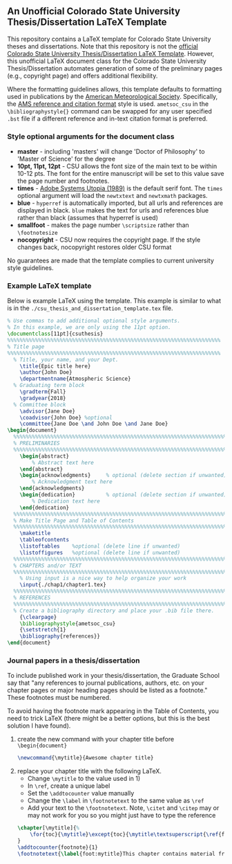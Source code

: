 ## An Unofficial Colorado State University Thesis/Dissertation LaTeX Template

This repository contains a LaTeX template for Colorado State
University theses and dissertations. Note that this repository is not the
[official Colorado State University Thesis/Dissertation LaTeX Template](https://github.com/idfah/csuthesis).
However, this unofficial LaTeX document class for the Colorado State University
Thesis/Dissertation automates generation of some of the
preliminary pages (e.g., copyright page) and offers additional flexibility.

Where the formatting guidelines allows, this template defaults to formatting used
in publications by the [American Meteorological Society](https://www.ametsoc.org/).
Specifically, the [AMS reference and citation format](https://www.ametsoc.org/ams/index.cfm/publications/authors/journal-and-bams-authors/formatting-and-manuscript-components/references/) style is used.
`ametsoc_csu` in the `\bibliographystyle{}` command can be swapped for any
user specified `.bst` file if a different reference and in-text citation format
is preferred.

### Style optional arguments for the document class
 * **master** - including 'masters' will change 'Doctor of Philosophy' to 'Master of Science' for the degree
 * **10pt, 11pt, 12pt** - CSU allows the font size of the main text to be within 10-12 pts. The font for the entire manuscript will be set to this value save the page number and footnotes.
 * **times** - [Adobe Systems Utopia (1989)](https://en.wikipedia.org/wiki/Utopia_(typeface)) is the default serif font. The `times` optional argument will load the `newtxtext` and `newtxmath` packages.
 * **blue** - `hyperref` is automatically imported, but all urls and references are displayed in black. `blue` makes the text for urls and references blue rather than black (assumes that hyperref is used)
 * **smallfoot** - makes the page number `\scriptsize` rather than `\footnotesize`
 * **nocopyright** - CSU now requires the copyright page. If the style changes back, nocopyright restores older CSU format

No guarantees are made that the template complies to current
university style guidelines.

### Example LaTeX template
Below is example LaTeX using the template. This example is similar to what is in the `./csu_thesis_and_dissertation_template.tex` file.
```latex
% Use commas to add additional optional style arguments.
% In this example, we are only using the 11pt option.
\documentclass[11pt]{csuthesis}
%%%%%%%%%%%%%%%%%%%%%%%%%%%%%%%%%%%%%%%%%%%%%%%%%%%%%%%%%%%%%%%%%%%%%
% Title page
%%%%%%%%%%%%%%%%%%%%%%%%%%%%%%%%%%%%%%%%%%%%%%%%%%%%%%%%%%%%%%%%%%%%%
  % Title, your name, and your Dept.
    \title{Epic title here}
    \author{John Doe}
    \departmentname{Atmospheric Science}
  % Graduating term block
    \gradterm{Fall}
    \gradyear{2018}
  % Committee block
    \advisor{Jane Doe}
    \coadvisor{John Doe} %optional
    \committee{Jane Doe \and John Doe \and Jane Doe}
\begin{document}
  %%%%%%%%%%%%%%%%%%%%%%%%%%%%%%%%%%%%%%%%%%%%%%%%%%%%%%%%%%%%%%%%%%%%%
  % PRELIMINARIES
  %%%%%%%%%%%%%%%%%%%%%%%%%%%%%%%%%%%%%%%%%%%%%%%%%%%%%%%%%%%%%%%%%%%%%
    \begin{abstract}
        % Abstract text here
    \end{abstract}
    \begin{acknowledgments}     % optional (delete section if unwanted)
        % Acknowledgment text here
    \end{acknowledgments}
    \begin{dedication}          % optional (delete section if unwanted)
        % Dedication text here
    \end{dedication}
  %%%%%%%%%%%%%%%%%%%%%%%%%%%%%%%%%%%%%%%%%%%%%%%%%%%%%%%%%%%%%%%%%%%%%
  % Make Title Page and Table of Contents
  %%%%%%%%%%%%%%%%%%%%%%%%%%%%%%%%%%%%%%%%%%%%%%%%%%%%%%%%%%%%%%%%%%%%%
    \maketitle
    \tableofcontents
    \listoftables    %optional (delete line if unwanted)
    \listoffigures   %optional (delete line if unwanted)
  %%%%%%%%%%%%%%%%%%%%%%%%%%%%%%%%%%%%%%%%%%%%%%%%%%%%%%%%%%%%%%%%%%%%%
  % CHAPTERS and/or TEXT
  %%%%%%%%%%%%%%%%%%%%%%%%%%%%%%%%%%%%%%%%%%%%%%%%%%%%%%%%%%%%%%%%%%%%%
    % Using input is a nice way to help organize your work
    \input{./chap1/chapter1.tex}
  %%%%%%%%%%%%%%%%%%%%%%%%%%%%%%%%%%%%%%%%%%%%%%%%%%%%%%%%%%%%%%%%%%%%%
  % REFERENCES
  %%%%%%%%%%%%%%%%%%%%%%%%%%%%%%%%%%%%%%%%%%%%%%%%%%%%%%%%%%%%%%%%%%%%%
  % Create a bibliography directory and place your .bib file there.
    {\clearpage}
    \bibliographystyle{ametsoc_csu}
    {\setstretch{1}
    \bibliography{references}}
\end{document}
```

### Journal papers in a thesis/dissertation
To include published work in your thesis/dissertation, the Graduate School say that "any references to journal publications, authors, etc. on your chapter pages or major heading pages should be listed as a footnote." These footnotes must be numbered.

To avoid having the footnote mark appearing in the Table of Contents, you need to trick LaTeX (there might be a better options, but this is the best solution I have found).

1. create the new command with your chapter title before `\begin{document}`
   ```latex
   \newcommand{\mytitle}{Awesome chapter title}
   ```
2. replace your chapter title with the following LaTeX.
   * Change `\mytitle` to the value used in 1)
   * In `\ref`, create a unique label
   * Set the `\addtocounter` value manually
   * Change the `\label` in `\footnotetext` to the same value as `\ref`
   * Add your text to the `\footnotetext`. Note, `\citet` and `\citep` may or may not work for you so you might just have to type the reference
    ```latex
    \chapter[\mytitle]{%
        \for{toc}{\mytitle}\except{toc}{\mytitle\textsuperscript{\ref{foot:mytitle}}}%
    }
    \addtocounter{footnote}{1}
    \footnotetext{\label{foot:mytitle}This chapter contains material from \protect\citet{}.}
    ```
